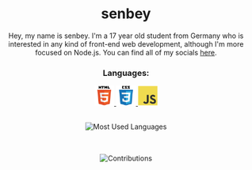 <div align="center">
  <h1>senbey</h1>

  <div>
    Hey, my name is senbey. I'm a 17 year old student from Germany who is
    interested in any kind of front-end web development, although I'm more focused
    on Node.js. You can find all of my socials
    <a href="https://senbey.net">here</a>.
  </div>

  <h3>Languages:</h3>

  <a href="https://www.w3.org/html/">
    <img
      src="https://raw.githubusercontent.com/devicons/devicon/master/icons/html5/html5-original-wordmark.svg"
      alt="HTML5"
      width="40"
      height="40"
    />
  </a>
  <a href="https://www.w3schools.com/css/">
    <img
      src="https://raw.githubusercontent.com/devicons/devicon/master/icons/css3/css3-original-wordmark.svg"
      alt="CSS3"
      width="40"
      height="40" /></a
  ><a href="https://developer.mozilla.org/en-US/docs/Web/JavaScript">
    <img
      src="https://raw.githubusercontent.com/devicons/devicon/master/icons/javascript/javascript-original.svg"
      alt="JavaScript"
      width="40"
      height="40"
    />
  </a>

  <br />
  <br />

  <img
    src="https://github-readme-stats.vercel.app/api/top-langs?username=sxnbey&show_icons=true&locale=en&layout=compact"
    alt="Most Used Languages"
  />

  <br />

  <img
    align="center"
    src="https://github-readme-streak-stats.herokuapp.com/?user=sxnbey"
    alt="Contributions"
  />
</div>
